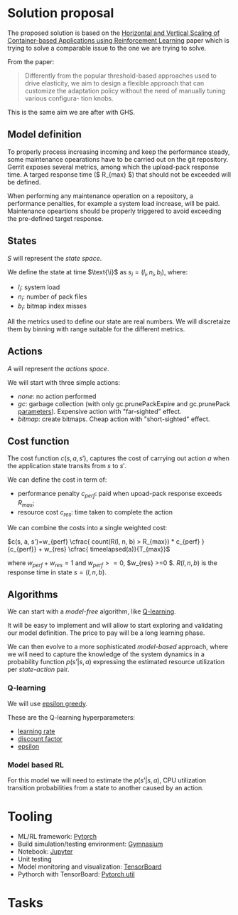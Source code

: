 # Solution proposal

The proposed solution is based on the [Horizontal and Vertical Scaling of Container-based
Applications using Reinforcement Learning](http://www.ce.uniroma2.it/publications/cloud2019.pdf)
paper which is trying to solve a comparable issue to the one we are trying
to solve.

From the paper:

> Differently from the popular threshold-based approaches used to drive elasticity, we aim to design a flexible approach that can customize the adaptation policy without the need of manually tuning various configura- tion knobs.

This is the same aim we are after with GHS.

## Model definition

To properly process increasing incoming and keep the performance steady, some maintenance
opearations have to be carried out on the git repository.
Gerrit exposes several metrics, among which the upload-pack response time.
A targed response time ($ R_{max} $) that should not be exceeded will be defined.

When performing any maintenance operation on a repository, a performance penalties,
for example a system load increase, will be paid.
Maintenance opeartions should be properly triggered to avoid exceeding the
pre-defined target response.

## States

$S$ will represent the _state space_.

We define the state at time $\text{\i}$ as $s_i=(l_i, n_i, b_i)$, where:
* $l_i$: system load
* $n_i$: number of pack files
* $b_i$: bitmap index misses

All the metrics used to define our state are real numbers. We will discretaize them
by binning with range suitable for the different metrics.

## Actions

$A$ will represent the _actions space_.

We will start with three simple actions:
* $none$: no action performed
* $gc$: garbage collection (with only gc.prunePackExpire and gc.prunePack [parameters](https://git.eclipse.org/r/plugins/gitiles/jgit/jgit/+/725e77a5176384ff55195a302888cd661440a031/Documentation/config-options.md#gc-options)). Expensive action with "far-sighted" effect.
* $bitmap$: create bitmaps. Cheap action with "short-sighted" effect.

## Cost function

The cost function $c(s, a, s')$, captures the cost of carrying out action $a$
when the application state transits from $s$ to $s'$.

We can define the cost in term of:
* performance penalty $c_{perf}$: paid when upoad-pack response exceeds $R_{max}$;
* resource cost $c_{res}$: time taken to complete the action

We can combine the costs into a single weighted cost:

$c(s, a, s')=w_{perf} \cfrac{ count(R(l, n, b) > R_{max}) * c_{perf} }{c_{perf}} + w_{res} \cfrac{ timeelapsed(a)}{T_{max}}$

where $w_{perf} + w_{res} = 1$ and $w_{perf} >= 0$, $w_{res} >=0 $.
$R(l, n, b)$ is the response time in state $s=(l, n, b)$.

## Algorithms

We can start with a _model-free_ algorithm, like [Q-learning](https://en.wikipedia.org/wiki/Q-learning).

It will be easy to implement and will allow to start exploring and
validating our model definition. The price to pay will be a long learning phase.

We can then evolve to a more sophisticated _model-based_ approach, where we will need to
capture the knowledge of the system dynamics in a probability function $p(s’|s,a)$
expressing the estimated resource utilization per _state-action_ pair.

### Q-learning

We will use [epsilon greedy](https://www.baeldung.com/cs/epsilon-greedy-q-learning).

These are the Q-learning hyperparameters:
* [learning rate](https://www.baeldung.com/cs/epsilon-greedy-q-learning#1-alpha-boldsymbolalpha)
* [discount factor](https://www.baeldung.com/cs/epsilon-greedy-q-learning#2-gamma-boldsymbolgamma)
* [epsilon](https://www.baeldung.com/cs/epsilon-greedy-q-learning#3-epsilon-boldsymbolepsilon)

### Model based RL

For this model we will need to estimate the $p(s’|s,a)$, CPU utilization transition
probabilities from a state to another caused by an action.

# Tooling

* ML/RL framework: [Pytorch](https://pytorch.org/)
* Build simulation/testing environment: [Gymnasium](https://github.com/Farama-Foundation/Gymnasium)
* Notebook: [Jupyter](https://jupyter.org/)
* Unit testing
* Model monitoring and visualization: [TensorBoard](https://www.tensorflow.org/tensorboard)
* Pythorch with TensorBoard: [Pytorch util](https://pytorch.org/docs/stable/tensorboard.html)

# Tasks

